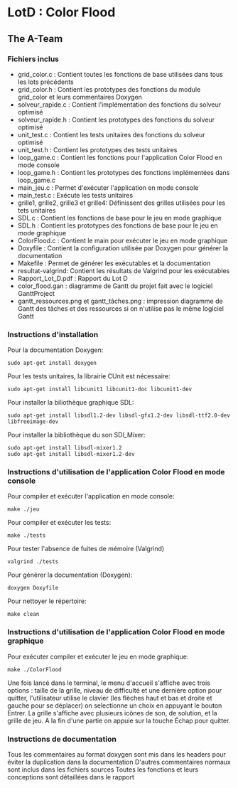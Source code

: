 # LotD : Color Flood 

## The A-Team  

### Fichiers inclus
* grid_color.c : Contient toutes les fonctions de base utilisées dans tous les lots précédents
* grid_color.h : Contient les prototypes des fonctions du module grid_color et leurs commentaires Doxygen
* solveur_rapide.c : Contient l'implémentation des fonctions du solveur optimisé
* solveur_rapide.h : Contient les prototypes des fonctions du solveur optimisé
* unit_test.c : Contient les tests unitaires des fonctions du solveur optimisé
* unit_test.h : Contient les prototypes des tests unitaires
* loop_game.c : Contient les fonctions pour l'application Color Flood en mode console
* loop_game.h : Contient les prototypes des fonctions implémentées dans loop_game.c
* main_jeu.c : Permet d'exécuter l'application en mode console
* main_test.c : Exécute les tests unitaires
* grille1, grille2, grille3 et grille4: Définissent des grilles utilisées pour les tets unitaires
* SDL.c : Contient les fonctions de base pour le jeu en mode graphique
* SDL.h : Contient les prototypes des fonctions de base pour le jeu en mode graphique
* ColorFlood.c : Contient le main pour exécuter le jeu en mode graphique
* Doxyfile : Contient la configuration utilisée par Doxygen pour générer la documentation
* Makefile : Permet de générer les exécutables et la documentation
* resultat-valgrind: Contient les résultats de Valgrind pour les exécutables
* Rapport_Lot_D.pdf : Rapport du Lot D
* color_flood.gan : diagramme de Gantt du projet fait avec le logiciel GanttProject
* gantt_ressources.png et gantt_tâches.png : impression diagramme de Gantt des tâches et des ressources si on n'utilise pas le même logiciel Gantt


### Instructions d'installation

Pour la documentation Doxygen:

`sudo apt-get install doxygen`

Pour les tests unitaires, la librairie CUnit est nécessaire:

`sudo apt-get install libcunit1 libcunit1-doc libcunit1-dev`

Pour installer la biliothèque graphique SDL:

`sudo apt-get install libsdl1.2-dev libsdl-gfx1.2-dev libsdl-ttf2.0-dev libfreeimage-dev`

Pour installer la bibliothèque du son SDl_Mixer:
```
sudo apt-get install libsdl-mixer1.2
sudo apt-get install libsdl-mixer1.2-dev
```

### Instructions d'utilisation de l'application Color Flood en mode console

Pour compiler et exécuter l'application en mode console:

`make ./jeu`

Pour compiler et exécuter les tests:

`make ./tests`

Pour tester l'absence de fuites de mémoire (Valgrind)

`valgrind ./tests`

Pour générer la documentation (Doxygen):

`doxygen Doxyfile `

Pour nettoyer le répertoire:

`make clean`

### Instructions d'utilisation de l'application Color Flood en mode graphique

Pour exécuter compiler et exécuter le jeu en mode graphique:

`make ./ColorFlood`

Une fois lancé dans le terminal, le menu d'accueil s'affiche avec trois options : taille de la grille, niveau de difficulté et une dernière option pour quitter, l'utilisateur utilise le clavier (les flèches haut et bas et droite et gauche pour se déplacer) on selectionne un choix en appuyant le bouton Entrer. La grille s'affiche avec plusieurs icônes de son, de solution, et la grille de jeu. A la fin d'une partie on appuie sur la touche Échap pour quitter.

### Instructions de documentation

Tous les commentaires au format doxygen sont mis dans les headers pour éviter la duplication dans la documentation
D'autres commentaires normaux sont inclus dans les fichiers sources
Toutes les fonctions et leurs conceptions sont détaillées dans le rapport 
